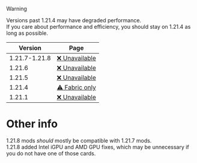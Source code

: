 > [!WARNING]
> Versions past 1.21.4 may have degraded performance.  
> If you care about performance and efficiency, you should stay on 1.21.4 as long as possible.

| Version | Page |
| --- | :---: |
| 1.21.7-1.21.8 | [❌ Unavailable](https://github.com/DJSng106/placeholder/blob/main/mc/versions/21/7/index.md) |
| 1.21.6 | [❌ Unavailable](https://github.com/DJSng106/placeholder/blob/main/mc/versions/21/6/index.md) |
| 1.21.5 | [❌ Unavailable](https://github.com/DJSng106/placeholder/blob/main/mc/versions/21/5/index.md) |
| 1.21.4 | [⚠ Fabric only](https://github.com/DJSng106/placeholder/blob/main/mc/versions/21/4/index.md) |
| 1.21.1 | [❌ Unavailable](https://github.com/DJSng106/placeholder/blob/main/mc/versions/21/1/index.md) |

# Other info
1.21.8 mods *should* mostly be compatible with 1.21.7 mods.   
1.21.8 added Intel iGPU and AMD GPU fixes, which may be unnecessary if you do not have one of those cards.  